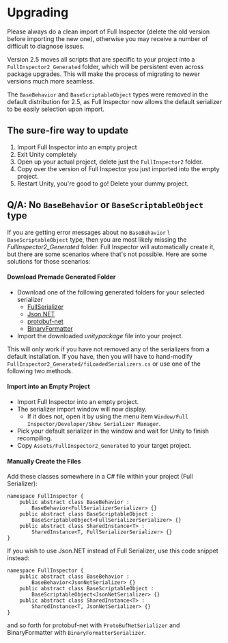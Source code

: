 # Upgrading

Please always do a clean import of Full Inspector (delete the old version before importing the new one), otherwise you may receive a number of difficult to diagnose issues.

Version 2.5 moves all scripts that are specific to your project into a `FullInspector2_Generated` folder, which will be persistent even across package upgrades. This will make the process of migrating to newer versions much more seamless.

The `BaseBehavior` and `BaseScriptableObject` types  were removed in the default distribution for 2.5, as Full Inspector now allows the default serializer to be easily selection upon import.

## The sure-fire way to update

1. Import Full Inspector into an empty project
2. Exit Unity completely
3. Open up your actual project, delete just the `FullInspector2` folder.
4. Copy over the version of Full Inspector you just imported into the empty project.
5. Restart Unity, you're good to go! Delete your dummy project.

## Q/A: No `BaseBehavior` or `BaseScriptableObject` type

If you are getting error messages about no `BaseBehavior` \ `BaseScriptableObject` type, then you are most likely missing the *FullInspector2_Generated* folder. Full Inspector will automatically create it, but there are some scenarios where that's not possible. Here are some solutions for those scenarios:

#### Download Premade Generated Folder

- Download one of the following generated folders for your selected serializer
    - [FullSerializer](assets/FullInspector2_Generated-FullSerializer.unitypackage)
    - [Json.NET](assets/FullInspector2_Generated-JsonNet.unitypackage)
    - [protobuf-net](assets/FullInspector2_Generated-protobuf-net.unitypackage)
    - [BinaryFormatter](assets/FullInspector2_Generated-BinaryFormatter.unitypackage)
- Import the downloaded *unitypackage* file into your project.

This will only work if you have not removed any of the serializers from a default installation. If you have, then you will have to hand-modify `FullInspector2_Generated/fiLoadedSerializers.cs` or use one of the following two methods.

#### Import into an Empty Project

- Import Full Inspector into an empty project.
- The serializer import window will now display.
    - If it does not, open it by using the menu item `Window/Full Inspector/Developer/Show Serializer Manager`.
- Pick your default serializer in the window and wait for Unity to finish recompiling.
- Copy `Assets/FullInspector2_Generated` to your target project.


#### Manually Create the Files

Add these classes somewhere in a C# file within your project (Full Serializer):

```
namespace FullInspector {
    public abstract class BaseBehavior :
        BaseBehavior<FullSerializerSerializer> {}
    public abstract class BaseScriptableObject :
        BaseScriptableObject<FullSerializerSerializer> {}
    public abstract class SharedInstance<T> :
        SharedInstance<T, FullSerializerSerializer> {}
}
```

If you wish to use Json.NET instead of Full Serializer, use this code snippet instead:

```
namespace FullInspector {
    public abstract class BaseBehavior :
        BaseBehavior<JsonNetSerializer> {}
    public abstract class BaseScriptableObject :
        BaseScriptableObject<JsonNetSerializer> {}
    public abstract class SharedInstance<T> :
        SharedInstance<T, JsonNetSerializer> {}
}
```

and so forth for protobuf-net with `ProtoBufNetSerializer` and BinaryFormatter with `BinaryFormatterSerializer`.
